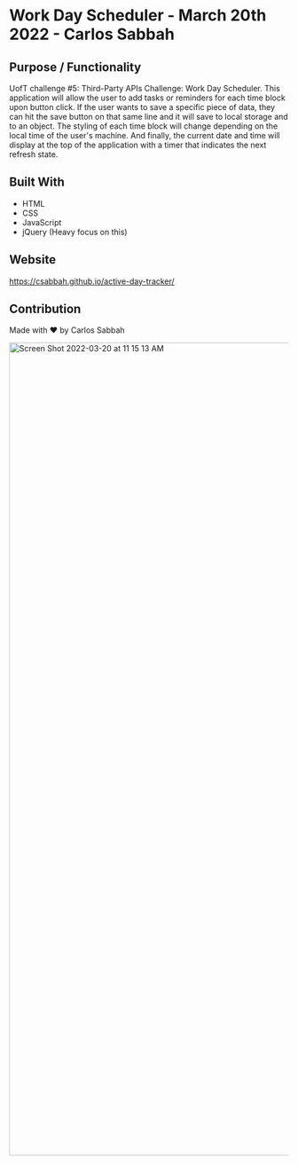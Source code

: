 # Work Day Scheduler - March 20th 2022 - Carlos Sabbah

## Purpose / Functionality

UofT challenge #5: Third-Party APIs Challenge: Work Day Scheduler. This application will allow the user to add tasks or reminders for each time block upon button click. If the user wants to save a specific piece of data, they can hit the save button on that same line and it will save to local storage and to an object. The styling of each time block will change depending on the local time of the user's machine. And finally, the current date and time will display at the top of the application with a timer that indicates the next refresh state.

## Built With

- HTML
- CSS
- JavaScript
- jQuery (Heavy focus on this)

## Website

https://csabbah.github.io/active-day-tracker/

## Contribution

Made with ❤️ by Carlos Sabbah

<img width="1466" alt="Screen Shot 2022-03-20 at 11 15 13 AM" src="https://user-images.githubusercontent.com/91699101/159190485-4d4b8cb7-b5d8-4fb3-8772-1ee0d8bdfe9f.png">
